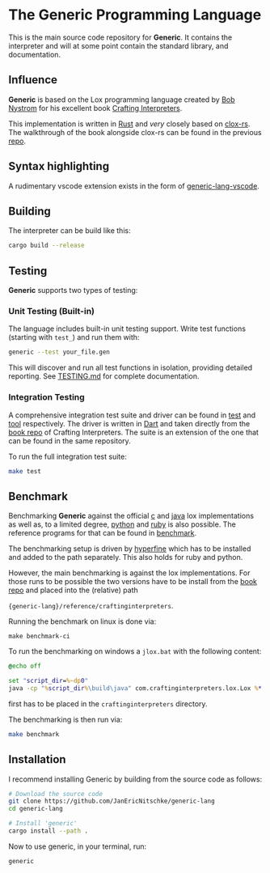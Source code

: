 # The Generic Programming Language

This is the main source code repository for **Generic**. It contains the interpreter and will at some point contain the
standard library, and documentation.

## Influence

**Generic** is based on the Lox programming language created by [Bob Nystrom](https://twitter.com/intent/user?screen_name=munificentbob) for his excellent book [Crafting Interpreters](https://craftinginterpreters.com).

This implementation is written in [Rust](https://github.com/rust-lang/rust) and *very* closely based on [clox-rs](https://github.com/abesto/clox-rs/). The walkthrough of the book alongside clox-rs can be found in the previous [repo](https://github.com/JanEricNitschke/CraftingInterpreters).

## Syntax highlighting

A rudimentary vscode extension exists in the form of [generic-lang-vscode](https://github.com/JanEricNitschke/generic-lang-vscode).

## Building

The interpreter can be build like this:
```bash
cargo build --release
```

## Testing

**Generic** supports two types of testing:

### Unit Testing (Built-in)

The language includes built-in unit testing support. Write test functions (starting with `test_`) and run them with:

```bash
generic --test your_file.gen
```

This will discover and run all test functions in isolation, providing detailed reporting. See [TESTING.md](TESTING.md) for complete documentation.

### Integration Testing

A comprehensive integration test suite and driver can be found in [test](test) and [tool](tool) respectively.
The driver is written in [Dart](https://dart.dev/) and taken directly from the [book repo](https://github.com/munificent/craftinginterpreters) of Crafting Interpreters.
The suite is an extension of the one that can be found in the same repository.

To run the full integration test suite:
```bash
make test
```

## Benchmark

Benchmarking **Generic** against the official [c](https://github.com/munificent/craftinginterpreters/tree/master/c) and [java](https://github.com/munificent/craftinginterpreters/tree/master/java/com/craftinginterpreters) lox implementations as well as, to a limited degree, [python](https://www.python.org/) and [ruby](https://www.ruby-lang.org/) is also possible. The reference programs for that can be found in [benchmark](benchmark).

The benchmarking setup is driven by [hyperfine](https://github.com/sharkdp/hyperfine) which has to be installed and added to the path separately.
This also holds for ruby and python.

However, the main benchmarking is against the lox implementations. For those runs to be possible the two versions have to be install from the [book repo](https://github.com/munificent/craftinginterpreters)
and placed into the (relative) path

`{generic-lang}/reference/craftinginterpreters`.

Running the benchmark on linux is done via:
```
make benchmark-ci
```

To run the benchmarking on windows a `jlox.bat` with the following content:
```bat
@echo off

set "script_dir=%~dp0"
java -cp "%script_dir%\build\java" com.craftinginterpreters.lox.Lox %*
```

first has to be placed in the `craftinginterpreters` directory.

The benchmarking is then run via:
```bash
make benchmark
```

## Installation

I recommend installing Generic by building from the source code as follows:

```bash
# Download the source code
git clone https://github.com/JanEricNitschke/generic-lang
cd generic-lang

# Install 'generic'
cargo install --path .
```

Now to use generic, in your terminal, run:
```bash
generic
```
